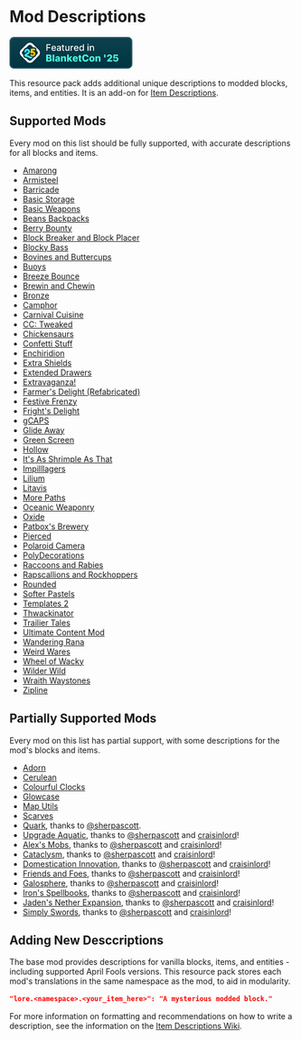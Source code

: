 # Mod Descriptions
<a href='https://modfest.net/vanity/bc25'><img height="56" src="https://raw.githubusercontent.com/worldwidepixel/badges/refs/heads/main/bc25/featured_in/cozy.svg"></a>

This resource pack adds additional unique descriptions to modded blocks, items, and entities. It is an add-on for [Item Descriptions](https://modrinth.com/mod/item-descriptions).

## Supported Mods
Every mod on this list should be fully supported, with accurate descriptions for all blocks and items.

- [Amarong](https://modrinth.com/mod/amarong)
- [Armisteel](https://modrinth.com/mod/armisteel)
- [Barricade](https://modrinth.com/mod/barricade)
- [Basic Storage](https://modrinth.com/mod/basic-storage)
- [Basic Weapons](https://modrinth.com/mod/basic-weapons)
- [Beans Backpacks](https://modrinth.com/mod/beans-backpacks)
- [Berry Bounty](https://modrinth.com/mod/berry-bounty)
- [Block Breaker and Block Placer](https://modrinth.com/mod/breakerplacer)
- [Blocky Bass](https://modrinth.com/mod/blocky-bass)
- [Bovines and Buttercups](https://modrinth.com/mod/bovines-and-buttercups)
- [Buoys](https://modrinth.com/mod/buoys)
- [Breeze Bounce](https://modrinth.com/mod/breeze-bounce)
- [Brewin and Chewin](https://modrinth.com/mod/brewin-and-chewin)
- [Bronze](https://modrinth.com/mod/bronze)
- [Camphor](https://modrinth.com/mod/camphor)
- [Carnival Cuisine](https://modrinth.com/mod/carnival-cuisine)
- [CC: Tweaked](https://modrinth.com/mod/cc-tweaked)
- [Chickensaurs](https://modrinth.com/mod/chickensaurs)
- [Confetti Stuff](https://modrinth.com/mod/confetti-stuff)
- [Enchiridion](https://modrinth.com/mod/enchiridion)
- [Extra Shields](https://modrinth.com/mod/extra-shields)
- [Extended Drawers](https://modrinth.com/mod/extended-drawers)
- [Extravaganza!](https://modrinth.com/mod/extravaganza)
- [Farmer's Delight (Refabricated)](https://modrinth.com/mod/farmers-delight-refabricated)
- [Festive Frenzy](https://modrinth.com/mod/festive-frenzy)
- [Fright's Delight](https://modrinth.com/mod/frights-delight)
- [gCAPS](https://modrinth.com/mod/gcaps)
- [Glide Away](https://modrinth.com/mod/glide-away)
- [Green Screen](https://modrinth.com/mod/green-screen)
- [Hollow](https://modrinth.com/mod/hollow)
- [It's As Shrimple As That](https://modrinth.com/mod/its-as-shrimple-as-that)
- [Impilllagers](https://modrinth.com/mod/impillagers)
- [Lilium](https://modrinth.com/mod/lilium)
- [Litavis](https://modrinth.com/mod/litavis)
- [More Paths](https://modrinth.com/mod/more-paths)
- [Oceanic Weaponry](https://modrinth.com/mod/oceanic-weaponry)
- [Oxide](https://modrinth.com/mod/oxide)
- [Patbox's Brewery](https://modrinth.com/mod/brewery)
- [Pierced](https://modrinth.com/mod/pierced)
- [Polaroid Camera](https://modrinth.com/mod/polaroid-camera)
- [PolyDecorations](https://modrinth.com/mod/polydecorations)
- [Raccoons and Rabies](https://modrinth.com/mod/raccoons-rabies)
- [Rapscallions and Rockhoppers](https://modrinth.com/mod/rapscallions-and-rockhoppers)
- [Rounded](https://modrinth.com/mod/rounded-mod)
- [Softer Pastels](https://modrinth.com/mod/softer-pastels)
- [Templates 2](https://modrinth.com/mod/templates-2)
- [Thwackinator](https://modrinth.com/mod/thwackinator)
- [Trailier Tales](https://modrinth.com/mod/trailier-tales)
- [Ultimate Content Mod](https://modrinth.com/mod/ultimate-content-mod)
- [Wandering Rana](https://modrinth.com/mod/wandering-rana)
- [Weird Wares](https://modrinth.com/mod/weird-wares)
- [Wheel of Wacky](https://modrinth.com/mod/wheel-of-wacky)
- [Wilder Wild](https://modrinth.com/mod/wilder-wild)
- [Wraith Waystones](https://modrinth.com/mod/fwaystones)
- [Zipline](https://modrinth.com/mod/zipline)


## Partially Supported Mods
Every mod on this list has partial support, with some descriptions for the mod's blocks and items.

- [Adorn](https://modrinth.com/mod/adorn)
- [Cerulean](https://modrinth.com/mod/cerulean)
- [Colourful Clocks](https://modrinth.com/mod/colourful-clocks)
- [Glowcase](https://modrinth.com/mod/glowcase)
- [Map Utils](https://modrinth.com/mod/map-utils)
- [Scarves](https://modrinth.com/mod/scarves)
- [Quark](https://modrinth.com/mod/quark), thanks to [@sherpascott](https://github.com/sherpascott).
- [Upgrade Aquatic](https://modrinth.com/mod/upgrade-aquatic), thanks to [@sherpascott](https://github.com/sherpascott) and [craisinlord](https://www.curseforge.com/members/craisinlord/projects)!
- [Alex's Mobs](https://modrinth.com/mod/alexs-mobs), thanks to [@sherpascott](https://github.com/sherpascott) and [craisinlord](https://www.curseforge.com/members/craisinlord/projects)!
- [Cataclysm](https://modrinth.com/mod/catacylsm), thanks to [@sherpascott](https://github.com/sherpascott) and [craisinlord](https://www.curseforge.com/members/craisinlord/projects)!
- [Domestication Innovation](https://modrinth.com/mod/domestication-innovation), thanks to [@sherpascott](https://github.com/sherpascott) and [craisinlord](https://www.curseforge.com/members/craisinlord/projects)!
- [Friends and Foes](https://modrinth.com/mod/friends-and-foes), thanks to [@sherpascott](https://github.com/sherpascott) and [craisinlord](https://www.curseforge.com/members/craisinlord/projects)!
- [Galosphere](https://modrinth.com/mod/galosphere), thanks to [@sherpascott](https://github.com/sherpascott) and [craisinlord](https://www.curseforge.com/members/craisinlord/projects)!
- [Iron's Spellbooks](https://modrinth.com/mod/irons-spellbooks), thanks to [@sherpascott](https://github.com/sherpascott) and [craisinlord](https://www.curseforge.com/members/craisinlord/projects)!
- [Jaden's Nether Expansion](https://modrinth.com/mod/jadens-nether-expansion), thanks to [@sherpascott](https://github.com/sherpascott) and [craisinlord](https://www.curseforge.com/members/craisinlord/projects)!
- [Simply Swords](https://modrinth.com/mod/simply-swords), thanks to [@sherpascott](https://github.com/sherpascott) and [craisinlord](https://www.curseforge.com/members/craisinlord/projects)!

## Adding New Desccriptions

The base mod provides descriptions for vanilla blocks, items, and entities - including supported April Fools versions. This resource pack stores each mod's translations in the same namespace as the mod, to aid in modularity.

```json
"lore.<namespace>.<your_item_here>": "A mysterious modded block."
```

For more information on formatting and recommendations on how to write a description, see the information on the [Item Descriptions Wiki](https://moddedmc.wiki/en/project/item-descriptions/docs/Writing-Descriptions).
